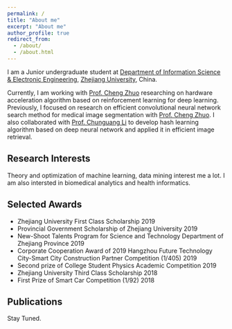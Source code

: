 ```yaml
---
permalink: /
title: "About me"
excerpt: "About me"
author_profile: true
redirect_from: 
  - /about/
  - /about.html
---
```


I am a Junior undergraduate student at [Department of Information Science & Electronic Engineering](http://www.isee.zju.edu.cn/main.htm), [Zhejiang University](http://www.zju.edu.cn/), China.

Currently, I am working with [Prof. Cheng Zhuo](https://person.zju.edu.cn/chengzhuo) researching on hardware acceleration algorithm based on reinforcement learning for deep learning. Previously, I focused on research on efficient convolutional neural network search method for medical image segmentation with [Prof.  Cheng Zhuo](https://person.zju.edu.cn/chengzhuo). I also collaborated with [Prof. Chunguang Li](https://person.zju.edu.cn/cgli) to develop hash learning algorithm based on deep neural network and applied it in efficient image retrieval.



## Research Interests

Theory and optimization of machine learning, data mining interest me a lot. I am also intersted in biomedical analytics and health informatics.



## Selected Awards

- Zhejiang University First Class Scholarship                                                                              2019
- Provincial Government Scholarship of Zhejiang University                                                                 2019
- New-Shoot Talents Program for Science and Technology Department of Zhejiang Province                                     2019
- Corporate Cooperation Award of 2019 Hangzhou Future Technology City-Smart City Construction Partner Competition (1/405)  2019
- Second prize of College Student Physics Academic Competition                                                             2019
- Zhejiang University Third Class Scholarship                                                                              2018
- First Prize of Smart Car Competition (1/92)                                                                              2018



## Publications
Stay Tuned.
